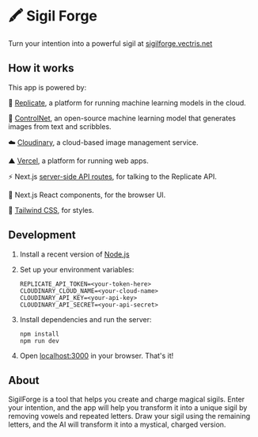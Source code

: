 # 🖍 Sigil Forge

Turn your intention into a powerful sigil at [sigilforge.vectris.net](https://sigilforge.vectris.net)

## How it works

This app is powered by:

🚀 [Replicate](https://replicate.com/), a platform for running machine learning models in the cloud.

🎨 [ControlNet](https://replicate.com/jagilley/controlnet-scribble), an open-source machine learning model that generates images from text and scribbles.

☁️ [Cloudinary](https://cloudinary.com/), a cloud-based image management service.

▲ [Vercel](https://vercel.com/), a platform for running web apps.

⚡️ Next.js [server-side API routes](pages/api), for talking to the Replicate API.

👀 Next.js React components, for the browser UI.

🍃 [Tailwind CSS](https://tailwindcss.com/), for styles.

## Development

1. Install a recent version of [Node.js](https://nodejs.org/)

2. Set up your environment variables:
   ```
   REPLICATE_API_TOKEN=<your-token-here>
   CLOUDINARY_CLOUD_NAME=<your-cloud-name>
   CLOUDINARY_API_KEY=<your-api-key>
   CLOUDINARY_API_SECRET=<your-api-secret>
   ```

3. Install dependencies and run the server:
   ```
   npm install
   npm run dev
   ```

4. Open [localhost:3000](http://localhost:3000) in your browser. That's it!

## About

SigilForge is a tool that helps you create and charge magical sigils. Enter your intention, and the app will help you transform it into a unique sigil by removing vowels and repeated letters. Draw your sigil using the remaining letters, and the AI will transform it into a mystical, charged version.